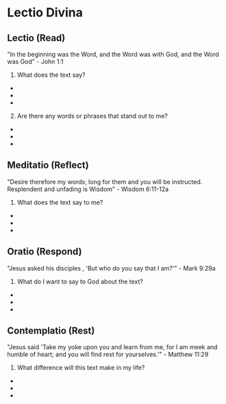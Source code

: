 # Lectio Divina

## Lectio (Read)
"In the beginning was the Word, and the Word was with God, and the Word was God" - John 1:1

1. What does the text say?

- 
- 
- 

2. Are there any words or phrases that stand out to me?

- 
- 
- 

## Meditatio (Reflect)
"Desire therefore my words; long for them and you will be instructed. Resplendent and unfading is Wisdom" - Wisdom 6:11-12a

1. What does the text say to me?

-
-
-

## Oratio (Respond)
"Jesus asked his disciples , 'But who do you say that I am?'" - Mark 9:29a

1. What do I want to say to God about the text?

- 
- 
- 

## Contemplatio (Rest)
"Jesus said 'Take my yoke upon you and learn from me, for I am meek and humble of heart; and you will find rest for yourselves.'" - Matthew 11:29

1. What difference will this text make in my life?

- 
- 
- 

